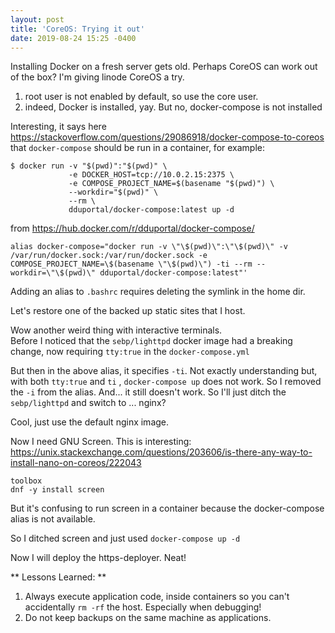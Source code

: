 ```yaml
---
layout: post
title: 'CoreOS: Trying it out'
date: 2019-08-24 15:25 -0400
---
```


Installing Docker on a fresh server gets old.  Perhaps CoreOS can work out of the box?
I'm giving linode CoreOS a try.
  
1.  root user is not enabled by default, so use the core user. 
1.  indeed, Docker is installed, yay.  But no, docker-compose is not installed
  
Interesting, it says here <https://stackoverflow.com/questions/29086918/docker-compose-to-coreos>
that `docker-compose` should be run in a container, for example: 
```
$ docker run -v "$(pwd)":"$(pwd)" \
             -e DOCKER_HOST=tcp://10.0.2.15:2375 \
             -e COMPOSE_PROJECT_NAME=$(basename "$(pwd)") \
             --workdir="$(pwd)" \
             --rm \
             dduportal/docker-compose:latest up -d
```
from <https://hub.docker.com/r/dduportal/docker-compose/>

```
alias docker-compose="docker run -v \"\$(pwd)\":\"\$(pwd)\" -v /var/run/docker.sock:/var/run/docker.sock -e COMPOSE_PROJECT_NAME=\$(basename \"\$(pwd)\") -ti --rm --workdir=\"\$(pwd)\" dduportal/docker-compose:latest"' 
```

Adding an alias to `.bashrc` requires deleting the symlink in the home dir.


Let's restore one of the backed up static sites that I host.  
  
Wow another weird thing with interactive terminals.  
Before I noticed that the `sebp/lighttpd` docker image had a breaking change, now requiring `tty:true` in the `docker-compose.yml`
  
But then in the above alias, it specifies `-ti`.  Not exactly understanding but, with both `tty:true` and `ti` , `docker-compose up` does not work.  So I removed the `-i` from the alias.  And... it still doesn't work.  So I'll just ditch the `sebp/lighttpd` and switch to ... nginx?  
  
Cool, just use the default nginx image.  
  
Now I need GNU Screen.  This is interesting:  <https://unix.stackexchange.com/questions/203606/is-there-any-way-to-install-nano-on-coreos/222043>
```
toolbox
dnf -y install screen
```
But it's confusing to run screen in a container because the docker-compose alias is not available.  
  
So I ditched screen and just used `docker-compose up -d`
  
  
Now I will deploy the https-deployer.  Neat!  
  
** Lessons Learned: **
1. Always execute application code, inside containers so you can't accidentally `rm -rf` the host.  Especially when debugging!
1. Do not keep backups on the same machine as applications.
